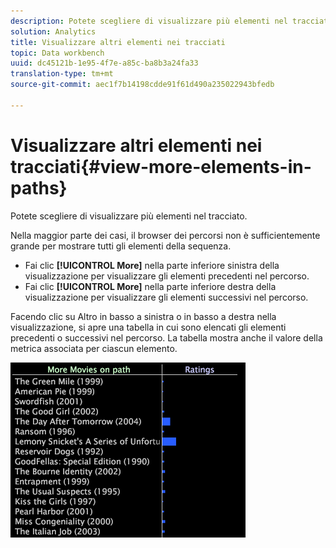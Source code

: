 ```yaml
---
description: Potete scegliere di visualizzare più elementi nel tracciato.
solution: Analytics
title: Visualizzare altri elementi nei tracciati
topic: Data workbench
uuid: dc45121b-1e95-4f7e-a85c-ba8b3a24fa33
translation-type: tm+mt
source-git-commit: aec1f7b14198cdde91f61d490a235022943bfedb

---
```



# Visualizzare altri elementi nei tracciati{#view-more-elements-in-paths}

Potete scegliere di visualizzare più elementi nel tracciato.

Nella maggior parte dei casi, il browser dei percorsi non è sufficientemente grande per mostrare tutti gli elementi della sequenza.

* Fai clic **[!UICONTROL More]** nella parte inferiore sinistra della visualizzazione per visualizzare gli elementi precedenti nel percorso.
* Fai clic **[!UICONTROL More]** nella parte inferiore destra della visualizzazione per visualizzare gli elementi successivi nel percorso.

Facendo clic su Altro in basso a sinistra o in basso a destra nella visualizzazione, si apre una tabella in cui sono elencati gli elementi precedenti o successivi nel percorso. La tabella mostra anche il valore della metrica associata per ciascun elemento.

![](assets/vis_PathBrowser_MoreMoviesOnPath.png)

